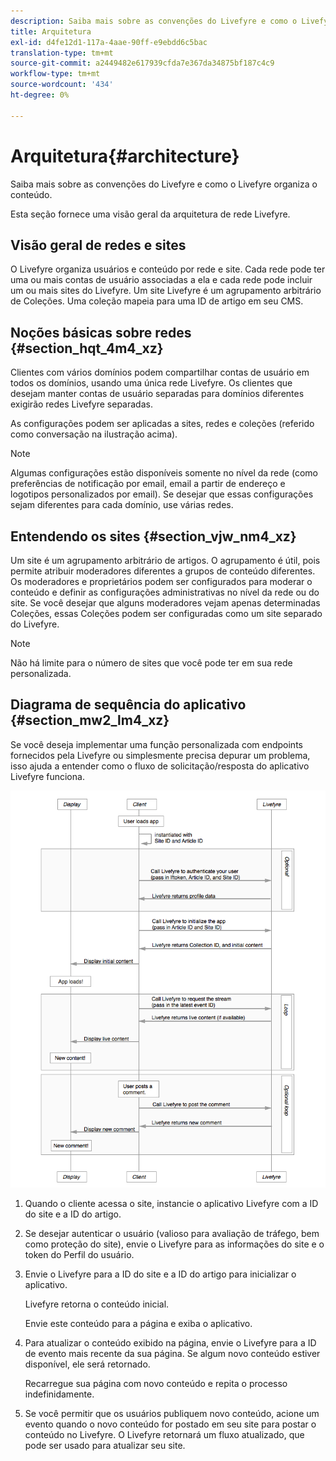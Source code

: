 ```yaml
---
description: Saiba mais sobre as convenções do Livefyre e como o Livefyre organiza o conteúdo.
title: Arquitetura
exl-id: d4fe12d1-117a-4aae-90ff-e9ebdd6c5bac
translation-type: tm+mt
source-git-commit: a2449482e617939cfda7e367da34875bf187c4c9
workflow-type: tm+mt
source-wordcount: '434'
ht-degree: 0%

---
```


# Arquitetura{#architecture}

Saiba mais sobre as convenções do Livefyre e como o Livefyre organiza o conteúdo.

Esta seção fornece uma visão geral da arquitetura de rede Livefyre.

## Visão geral de redes e sites

O Livefyre organiza usuários e conteúdo por rede e site. Cada rede pode ter uma ou mais contas de usuário associadas a ela e cada rede pode incluir um ou mais sites do Livefyre. Um site Livefyre é um agrupamento arbitrário de Coleções. Uma coleção mapeia para uma ID de artigo em seu CMS.

## Noções básicas sobre redes {#section_hqt_4m4_xz}

Clientes com vários domínios podem compartilhar contas de usuário em todos os domínios, usando uma única rede Livefyre. Os clientes que desejam manter contas de usuário separadas para domínios diferentes exigirão redes Livefyre separadas.

As configurações podem ser aplicadas a sites, redes e coleções (referido como conversação na ilustração acima).

>[!NOTE]
>
>Algumas configurações estão disponíveis somente no nível da rede (como preferências de notificação por email, email a partir de endereço e logotipos personalizados por email). Se desejar que essas configurações sejam diferentes para cada domínio, use várias redes.

## Entendendo os sites {#section_vjw_nm4_xz}

Um site é um agrupamento arbitrário de artigos. O agrupamento é útil, pois permite atribuir moderadores diferentes a grupos de conteúdo diferentes. Os moderadores e proprietários podem ser configurados para moderar o conteúdo e definir as configurações administrativas no nível da rede ou do site. Se você desejar que alguns moderadores vejam apenas determinadas Coleções, essas Coleções podem ser configuradas como um site separado do Livefyre.

>[!NOTE]
>
>Não há limite para o número de sites que você pode ter em sua rede personalizada.

## Diagrama de sequência do aplicativo {#section_mw2_lm4_xz}

Se você deseja implementar uma função personalizada com endpoints fornecidos pela Livefyre ou simplesmente precisa depurar um problema, isso ajuda a entender como o fluxo de solicitação/resposta do aplicativo Livefyre funciona.

![](assets/appsequencediagram.png)

1. Quando o cliente acessa o site, instancie o aplicativo Livefyre com a ID do site e a ID do artigo.
1. Se desejar autenticar o usuário (valioso para avaliação de tráfego, bem como proteção do site), envie o Livefyre para as informações do site e o token do Perfil do usuário.
1. Envie o Livefyre para a ID do site e a ID do artigo para inicializar o aplicativo.

   Livefyre retorna o conteúdo inicial.

   Envie este conteúdo para a página e exiba o aplicativo.

1. Para atualizar o conteúdo exibido na página, envie o Livefyre para a ID de evento mais recente da sua página. Se algum novo conteúdo estiver disponível, ele será retornado.

   Recarregue sua página com novo conteúdo e repita o processo indefinidamente.

1. Se você permitir que os usuários publiquem novo conteúdo, acione um evento quando o novo conteúdo for postado em seu site para postar o conteúdo no Livefyre. O Livefyre retornará um fluxo atualizado, que pode ser usado para atualizar seu site.
